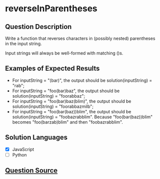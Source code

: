 # reverseInParentheses

## Question Description

Write a function that reverses characters in (possibly nested) parentheses in the input string.

Input strings will always be well-formed with matching ()s.

## Examples of Expected Results

- For inputString = "(bar)", the output should be
  solution(inputString) = "rab";
- For inputString = "foo(bar)baz", the output should be
  solution(inputString) = "foorabbaz";
- For inputString = "foo(bar)baz(blim)", the output should be
  solution(inputString) = "foorabbazmilb";
- For inputString = "foo(bar(baz))blim", the output should be
  solution(inputString) = "foobazrabblim".
  Because "foo(bar(baz))blim" becomes "foo(barzab)blim" and then "foobazrabblim".

## Solution Languages

- [x] JavaScript
- [ ] Python

## [Question Source](https://app.codesignal.com/arcade/intro/level-3/9DgaPsE2a7M6M2Hu6)
